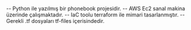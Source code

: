 -- Python ile yazılmış bir phonebook projesidir.
-- AWS Ec2 sanal makina üzerinde çalışmaktadır.
-- IaC  toolu terraform ile mimari tasarlanmıştır.
-- Gerekli .tf dosyaları tf-files içerisindedir.
